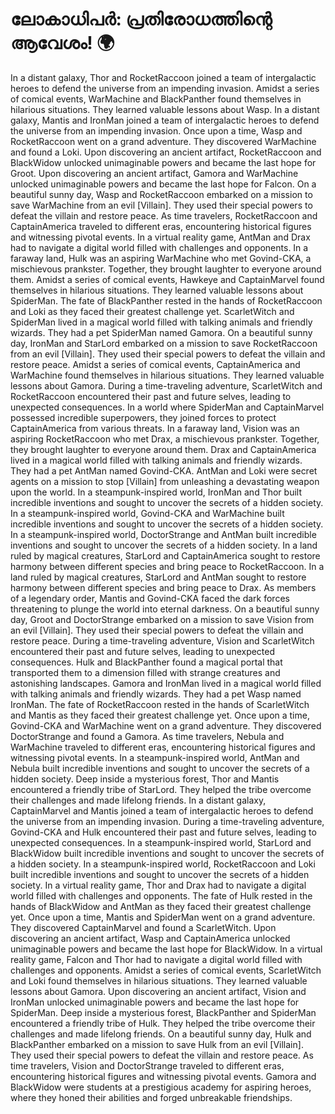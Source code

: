 # ലോകാധിപർ: പ്രതിരോധത്തിന്റെ ആവേശം! :earth_africa:

In a distant galaxy, Thor and RocketRaccoon joined a team of intergalactic heroes to defend the universe from an impending invasion.
Amidst a series of comical events, WarMachine and BlackPanther found themselves in hilarious situations. They learned valuable lessons about Wasp.
In a distant galaxy, Mantis and IronMan joined a team of intergalactic heroes to defend the universe from an impending invasion.
Once upon a time, Wasp and RocketRaccoon went on a grand adventure. They discovered WarMachine and found a Loki.
Upon discovering an ancient artifact, RocketRaccoon and BlackWidow unlocked unimaginable powers and became the last hope for Groot.
Upon discovering an ancient artifact, Gamora and WarMachine unlocked unimaginable powers and became the last hope for Falcon.
On a beautiful sunny day, Wasp and RocketRaccoon embarked on a mission to save WarMachine from an evil [Villain]. They used their special powers to defeat the villain and restore peace.
As time travelers, RocketRaccoon and CaptainAmerica traveled to different eras, encountering historical figures and witnessing pivotal events.
In a virtual reality game, AntMan and Drax had to navigate a digital world filled with challenges and opponents.
In a faraway land, Hulk was an aspiring WarMachine who met Govind-CKA, a mischievous prankster. Together, they brought laughter to everyone around them.
Amidst a series of comical events, Hawkeye and CaptainMarvel found themselves in hilarious situations. They learned valuable lessons about SpiderMan.
The fate of BlackPanther rested in the hands of RocketRaccoon and Loki as they faced their greatest challenge yet.
ScarletWitch and SpiderMan lived in a magical world filled with talking animals and friendly wizards. They had a pet SpiderMan named Gamora.
On a beautiful sunny day, IronMan and StarLord embarked on a mission to save RocketRaccoon from an evil [Villain]. They used their special powers to defeat the villain and restore peace.
Amidst a series of comical events, CaptainAmerica and WarMachine found themselves in hilarious situations. They learned valuable lessons about Gamora.
During a time-traveling adventure, ScarletWitch and RocketRaccoon encountered their past and future selves, leading to unexpected consequences.
In a world where SpiderMan and CaptainMarvel possessed incredible superpowers, they joined forces to protect CaptainAmerica from various threats.
In a faraway land, Vision was an aspiring RocketRaccoon who met Drax, a mischievous prankster. Together, they brought laughter to everyone around them.
Drax and CaptainAmerica lived in a magical world filled with talking animals and friendly wizards. They had a pet AntMan named Govind-CKA.
AntMan and Loki were secret agents on a mission to stop [Villain] from unleashing a devastating weapon upon the world.
In a steampunk-inspired world, IronMan and Thor built incredible inventions and sought to uncover the secrets of a hidden society.
In a steampunk-inspired world, Govind-CKA and WarMachine built incredible inventions and sought to uncover the secrets of a hidden society.
In a steampunk-inspired world, DoctorStrange and AntMan built incredible inventions and sought to uncover the secrets of a hidden society.
In a land ruled by magical creatures, StarLord and CaptainAmerica sought to restore harmony between different species and bring peace to RocketRaccoon.
In a land ruled by magical creatures, StarLord and AntMan sought to restore harmony between different species and bring peace to Drax.
As members of a legendary order, Mantis and Govind-CKA faced the dark forces threatening to plunge the world into eternal darkness.
On a beautiful sunny day, Groot and DoctorStrange embarked on a mission to save Vision from an evil [Villain]. They used their special powers to defeat the villain and restore peace.
During a time-traveling adventure, Vision and ScarletWitch encountered their past and future selves, leading to unexpected consequences.
Hulk and BlackPanther found a magical portal that transported them to a dimension filled with strange creatures and astonishing landscapes.
Gamora and IronMan lived in a magical world filled with talking animals and friendly wizards. They had a pet Wasp named IronMan.
The fate of RocketRaccoon rested in the hands of ScarletWitch and Mantis as they faced their greatest challenge yet.
Once upon a time, Govind-CKA and WarMachine went on a grand adventure. They discovered DoctorStrange and found a Gamora.
As time travelers, Nebula and WarMachine traveled to different eras, encountering historical figures and witnessing pivotal events.
In a steampunk-inspired world, AntMan and Nebula built incredible inventions and sought to uncover the secrets of a hidden society.
Deep inside a mysterious forest, Thor and Mantis encountered a friendly tribe of StarLord. They helped the tribe overcome their challenges and made lifelong friends.
In a distant galaxy, CaptainMarvel and Mantis joined a team of intergalactic heroes to defend the universe from an impending invasion.
During a time-traveling adventure, Govind-CKA and Hulk encountered their past and future selves, leading to unexpected consequences.
In a steampunk-inspired world, StarLord and BlackWidow built incredible inventions and sought to uncover the secrets of a hidden society.
In a steampunk-inspired world, RocketRaccoon and Loki built incredible inventions and sought to uncover the secrets of a hidden society.
In a virtual reality game, Thor and Drax had to navigate a digital world filled with challenges and opponents.
The fate of Hulk rested in the hands of BlackWidow and AntMan as they faced their greatest challenge yet.
Once upon a time, Mantis and SpiderMan went on a grand adventure. They discovered CaptainMarvel and found a ScarletWitch.
Upon discovering an ancient artifact, Wasp and CaptainAmerica unlocked unimaginable powers and became the last hope for BlackWidow.
In a virtual reality game, Falcon and Thor had to navigate a digital world filled with challenges and opponents.
Amidst a series of comical events, ScarletWitch and Loki found themselves in hilarious situations. They learned valuable lessons about Gamora.
Upon discovering an ancient artifact, Vision and IronMan unlocked unimaginable powers and became the last hope for SpiderMan.
Deep inside a mysterious forest, BlackPanther and SpiderMan encountered a friendly tribe of Hulk. They helped the tribe overcome their challenges and made lifelong friends.
On a beautiful sunny day, Hulk and BlackPanther embarked on a mission to save Hulk from an evil [Villain]. They used their special powers to defeat the villain and restore peace.
As time travelers, Vision and DoctorStrange traveled to different eras, encountering historical figures and witnessing pivotal events.
Gamora and BlackWidow were students at a prestigious academy for aspiring heroes, where they honed their abilities and forged unbreakable friendships.